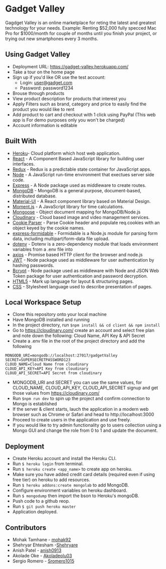 # Gadget Valley
Gagdget Valley is an online marketplace for reting the latest and greatest technology for your needs.
Example: Renting $52,000 fully specced Mac Pro for $1000/month for couple of months until you finish your project, or trying out new smartphones every 3 months.

## Using Gadget Valley
* Deployment URL: https://gadget-valley.herokuapp.com/
* Take a tour on the home page
* Sign up if you'd like OR use the test account:
    * Login: user@gadget.com
    * Password: password1234
* Brouse through products
* View product description for products that interest you
* Apply Filters such as brand, category and price to easily find the product you would like to rent
* Add product to cart and checkout with 1 click using PayPal (This web app is For demo purposes only you won't be charged)
* Account information is editable

## Built With
* [Heroku](https://www.heroku.com/)- Cloud platform which host web application. 
* [React](https://reactjs.org/) - A Component Based JavaScript library for building user interfaces.
* [Redux](https://www.npmjs.com/package/redux) - Redux is a predictable state container for JavaScript apps.
* [Node](https://nodejs.org/en) - A JavaScript run-time environment that exectues server side code.
* [Express](https://www.npmjs.com/package/express) - A Node package used as middleware to create routes.
* [MongoDB](https://www.mongodb.com/) - MongoDB is a general purpose, document-based, distributed database.
* [Material-UI](https://material-ui.com/) - A React component library based on Material Design.
* [Moment.js](https://momentjs.com/) - A JavaScript library for time calculations.
* [Mongoose](https://mongoosejs.com/docs/guide.html) -  Object document mapping for MongoDB/Node.js
* [Cloudinary](https://cloudinary.com) - Cloud based image and video management services.
* [Cookie Parser](https://www.npmjs.com/package/cookie-parser) - Parse Cookie header and populate req.cookies with an object keyed by the cookie names.
* [express-formidable](https://www.npmjs.com/package/express-formidable) - Formidable is a Node.js module for parsing form data, including multipart/form-data file upload.
* [dotenv](https://www.npmjs.com/package/dotenv) - Dotenv is a zero-dependency module that loads environment variables from a .env file into
* [axios](https://www.npmjs.com/package/axios) - Promise based HTTP client for the browser and node.js
* [JWT](https://www.npmjs.com/package/passport) - Node package used as middleware for user authentication by hashing passwords. 
* [Bcrypt](https://www.npmjs.com/package/bcrypt) - Node package used as middleware with Node and JSON Web Token package for user authentication and password decryption. 
* [HTML5](https://developer.mozilla.org/en-US/docs/Web/Guide/HTML/HTML5) - Mark up language for layout & structuring pages. 
* [CSS](https://developer.mozilla.org/en-US/docs/Web/CSS) - Stylesheet language used to describe presentation of pages. 


## Local Workspace Setup
* Clone this repository onto your local machine
* Have MongoDB installed and running
* In the project directory, run `$npm install && cd client && npm install`
* Go to https://cloudinary.com/ create an account and select free plan and note down the following: Cloud Name, API Key & API Secret
* Create a .env file in the root of the project directory and add the following
```
MONGODB_URI=mongodb://localhost:27017/gadgetValley
SECRET=SUPERSECRETPASSWORD123
CLOUD_NAME=Cloud Name from cloudinary
CLOUD_API_KEY=API Key from cloudinary
CLOUD_API_SECRET=API Secret from cloudinary
```
* MONGODB_URI and SECRET you can use the same values, for CLOUD_NAME, CLOUD_API_KEY, CLOUD_API_SECRET signup and get those values from https://cloudinary.com/
* Run `$npm run dev` to spin up the project and confirm connection to Mongo is established
* If the server & client starts, lauch the application in a modern web browser such as Chrome or Safari and head to http://localhost:3000
* Proceed to create users in the application and use freely.
* If you would like to try admin functionality go to users collection using a Mongo GUI and change the role from 0 to 1 and update the document.

## Deployment
* Create Heroku account and install the Heroku CLI.
* Run `$ heroku login` from terminal.
* Run `$ heroku create <app_name>` to create app on heroku.
* Make sure you have added credit card details (required even if using free tier) on heroku to add resources.
* Run `$ heroku addons:create mongolab` to add MongoDB.
* Configure environment variables on heroku dashboard.
* Run `$ mongodump` then import the bson to Heroku's mongoDB.
* Push code to a github reop.
* Run `$ git push heroku master`
* Application deployed.

## Contributors
* Mohak Tamhane - [mohak92](https://github.com/mohak92)
* Shehryar Ehtesham -[Shehryare](https://github.com/Shehryare)
* Anish Patel - [anish0913](https://github.com/anish0913)
* Akolade Oke - [Akoladeolu03](https://github.com/Akoladeolu03)
* Sergio Romero - [Sromero1015](https://github.com/Sromero1015)
